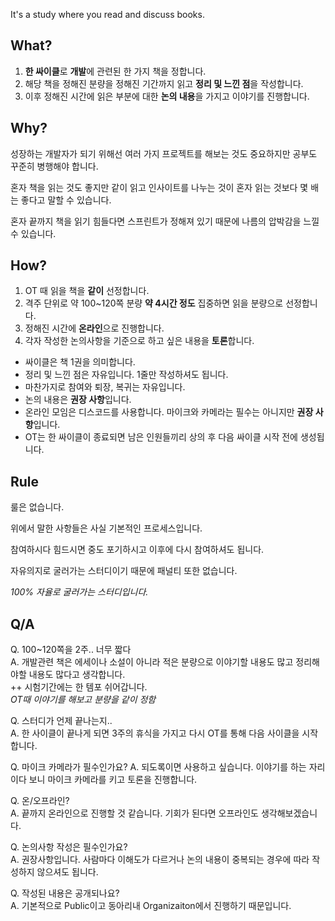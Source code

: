 
It's a study where you read and discuss books.
## What? 

1. **한 싸이클**로 **개발**에 관련된 한 가지 책을 정합니다.
2. 해당 책을 정해진 분량을 정해진 기간까지 읽고 **정리 및 느낀 점**을 작성합니다.
3. 이후 정해진 시간에 읽은 부분에 대한 **논의 내용**을 가지고 이야기를 진행합니다.

## Why?

성장하는 개발자가 되기 위해선 여러 가지 프로젝트를 해보는 것도 중요하지만 공부도 꾸준히 병행해야 합니다.

혼자 책을 읽는 것도 좋지만 같이 읽고 인사이트를 나누는 것이 혼자 읽는 것보다 몇 배는 좋다고 말할 수 있습니다.

혼자 끝까지 책을 읽기 힘들다면 스프린트가 정해져 있기 때문에 나름의 압박감을 느낄 수 있습니다.

## How?

1. OT 때 읽을 책을 **같이** 선정합니다.
2. 격주 단위로 약 100~120쪽 분량 **약 4시간 정도** 집중하면 읽을 분량으로 선정합니다.
3. 정해진 시간에 **온라인**으로 진행합니다.
4. 각자 작성한 논의사항을 기준으로 하고 싶은 내용을 **토론**합니다.

* 싸이클은 책 1권을 의미합니다.
* 정리 및 느낀 점은 자유입니다. 1줄만 작성하셔도 됩니다.
* 마찬가지로 참여와 퇴장, 복귀는 자유입니다.
* 논의 내용은 **권장 사항**입니다.
* 온라인 모임은 디스코드를 사용합니다. 마이크와 카메라는 필수는 아니지만 **권장 사항**입니다.  
* OT는 한 싸이클이 종료되면 남은 인원들끼리 상의 후 다음 싸이클 시작 전에 생성됩니다.

## Rule

룰은 없습니다.  

위에서 말한 사항들은 사실 기본적인 프로세스입니다.  

참여하시다 힘드시면 중도 포기하시고 이후에 다시 참여하셔도 됩니다.  

자유의지로 굴러가는 스터디이기 때문에 패널티 또한 없습니다.  

*100% 자율로 굴러가는 스터디입니다.*

## Q/A

Q. 100~120쪽을 2주.. 너무 짧다  
A. 개발관련 책은 에세이나 소설이 아니라 적은 분량으로 이야기할 내용도 많고 정리해야할 내용도 많다고 생각합니다.  
++ 시험기간에는 한 템포 쉬어갑니다.  
*OT때 이야기를 해보고 분량을 같이 정함*  

Q. 스터디가 언제 끝나는지..  
A. 한 사이클이 끝나게 되면 3주의 휴식을 가지고 다시 OT를 통해 다음 사이클을 시작합니다.

Q. 마이크 카메라가 필수인가요?
A. 되도록이면 사용하고 싶습니다. 이야기를 하는 자리이다 보니 마이크 카메라를 키고 토론을 진행합니다.

Q. 온/오프라인?  
A. 끝까지 온라인으로 진행할 것 같습니다. 기회가 된다면 오프라인도 생각해보겠습니다.

Q. 논의사항 작성은 필수인가요?  
A. 권장사항입니다. 사람마다 이해도가 다르거나 논의 내용이 중복되는 경우에 따라 작성하지 않으셔도 됩니다.

Q. 작성된 내용은 공개되나요?  
A. 기본적으로 Public이고 동아리내 Organizaiton에서 진행하기 때문입니다.
